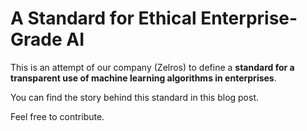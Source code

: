 # A Standard for Ethical Enterprise-Grade AI
This is an attempt of our company (Zelros) to define a **standard for a transparent use of machine learning algorithms in enterprises**.

You can find the story behind this standard in this blog post. 

Feel free to contribute. 
